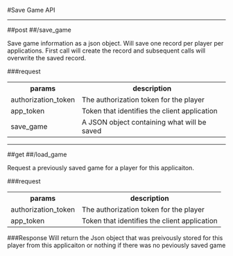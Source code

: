 #Save Game API

----------------

##post
##/save_game 

Save game information as a json object. Will save one record per player per applications. First call will create the record and subsequent calls will overwrite the saved record.

###request
<table>
    <tr> 
        <th>params</th>
        <th>description</th>
    </tr>
    <tr>
        <td>authorization_token</td>
        <td>The authorization token for the player</td>
    </tr>
    <tr>
        <td>app_token</td>
        <td>Token that identifies the client application</td>
    </tr>
    <tr>
        <td>save_game</td>
        <td>A JSON object containing what will be saved</td>
    </tr>
</table>

-------------------

##get
##/load_game

Request a previously saved game for a player for this applicaiton.

###request
<table>
    <tr> 
        <th>params</th>
        <th>description</th>
    </tr>
    <tr>
        <td>authorization_token</td>
        <td>The authorization token for the player</td>
    </tr>
    <tr>
        <td>app_token</td>
        <td>Token that identifies the client application</td>
    </tr>
</table>

###Response
Will return the Json object that was preivously stored for this player from this applicaiton or nothing if there was no peviously saved game

